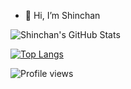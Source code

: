 - 👋 Hi, I’m Shinchan


![Shinchan's GitHub Stats](https://github-readme-stats.vercel.app/api?username=Shinchan-xD&show_icons=true&theme=default&hide=stars)

[![Top Langs](https://github-readme-stats.vercel.app/api/top-langs/?username=Shinchan-xD)](https://github.com/Shinchan-xD/github-readme-stats)

![Profile views](https://gpvc.arturio.dev/Shinchan-xD)





